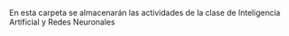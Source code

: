 En esta carpeta se almacenarán las actividades de la clase de Inteligencia Artificial y Redes Neuronales
